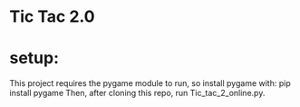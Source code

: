 # Tic Tac 2.0
# setup:
This project requires the pygame module to run, so install pygame with:
pip install pygame
Then, after cloning this repo, run Tic_tac_2_online.py.